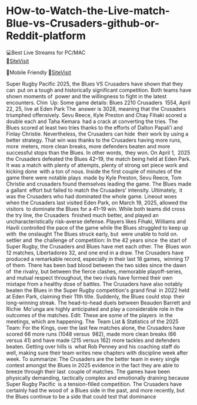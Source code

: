 # HOw-to-Watch-the-Live-match-Blue-vs-Crusaders-github-or-Reddit-platform

💻Best Live Streams for PC/MAC  
🔴[SiteVisit](https://rb.gy/xqgmu2)

📲Mobile  Friendly
🔴[SiteVisit](https://rb.gy/xqgmu2)


Super Rugby Pacific 2025, the Blues VS Crusaders have shown that they can put on a tough and historically significant competition. Both teams have shown moments of power and the willingness to fight in the latest encounters.
Chin Up: Some game details:
Blues 2210 Crusaders 1554, April 22, 25, live at Eden Park The answer is 3028, meaning that the Crusaders triumphed offensively. Sevu Reece, Kyle Preston and Chay Fihaki scored a double each and Taha Kemara had a crack at converting the tries. The Blues scored at least two tries thanks to the efforts of Dalton Papali'i and Finlay Christie. Nevertheless, the Crusaders can hide their work by using a better strategy. That win was thanks to the Crusaders having more runs, more meters, more clean breaks, more defenders beaten and more successful stops than the Blues. In other words, they won.
On April 1, 2025 the Crusaders defeated the Blues 42–19, the match being held at Eden Park. It was a match with plenty of attempts, plenty of strong set piece work and kicking done with a ton of nous. Inside the first couple of minutes of the game there were notable plays made by Kyle Preston, Sevu Reece, Tom Christie and crusaders found themselves leading the game. The Blues made a gallant effort but failed to match the Crusaders' intensity. Ultimately, it was the Crusaders who had dominated the whole game.
Lineout woes when the Crusaders last visited Eden Park, on March 19, 2025, allowed the visitors to dominate the Blues for a 41–19 win. While both teams did cross the try line, the Crusaders finished much better, and played an uncharacteristically risk-averse defense. Players likes Fihaki, Williams and Havili controlled the pace of the game while the Blues struggled to keep up with the onslaught The Blues struck early, but were unable to hold on.
settler and the challenge of competition:
In the 42 years since the start of Super Rugby, the Crusaders and Blues have met each other. The Blues won 12 matches, Libertadores 32, and one end in a draw. The Crusaders have produced a remarkable record, especially in their last 18 games, winning 17 of them.
There has been bad blood between the two sides since the dawn of the rivalry, but between the fierce clashes, memorable playoff-series, and mutual respect throughout, the two rivals have formed their own mixtape from a healthy dose of battles. The Crusaders have also notably beaten the Blues in the Super Rugby competition's grand final in 2022 held at Eden Park, claiming their 11th title. Suddenly, the Blues could stop their long-winning streak.
The head-to-head duels between Beauden Barrett and Richie Mo'unga are highly anticipated and play a considerable role in the outcomes of the matches. Edit: These are some of the players in the meetings, which are happening.
The Team List & Statistics of the 2025 Team:
For the Kings, over the last few matches alone, the Crusaders have scored 66 more runs (1048 versus 982), made more clean breaks (66 versus 41) and have made (215 versus 162) more tackles and defenders beaten.
Getting over hills is what Rob Penney and his coaching staff do well, making sure their team writes new chapters with discipline week after week.
To summarize:
The Crusaders are the better team in every single contest amongst the Blues in 2025 evidence in the fact they are able to breeze through their last couple of matches. The games have been physically demanding, tactically complex and emotionally draining because Super Rugby Pacific is a tension-filled competition. The Crusaders have certainly had the wood of a Blues side in the past, and more recently, but the Blues continue to be a side that could test that dominance
